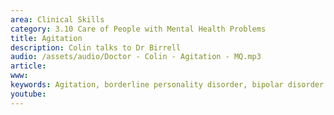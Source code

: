 ```yaml
---
area: Clinical Skills
category: 3.10 Care of People with Mental Health Problems
title: Agitation
description: Colin talks to Dr Birrell
audio: /assets/audio/Doctor - Colin - Agitation - MQ.mp3
article: 
www: 
keywords: Agitation, borderline personality disorder, bipolar disorder
youtube:
--- 
```

